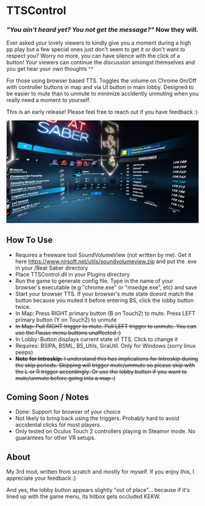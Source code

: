 # TTSControl

### _"You ain't heard yet? You not get the message?"_ Now they will.

Ever asked your lovely viewers to kindly give you a moment during a high pp play but a few special ones just don't seem to get it or don't want to respect you? Worry no more, you can have silence with the click of a button! Your viewers can continue the discussion amongst themselves and you get hear your own thoughts ^^

For those using browser based TTS. Toggles the volume on Chrome On/Off with controller buttons in map and via UI button in main lobby. Designed to be easier to mute than to unmute to minimize accidently unmuting when you really need a moment to yourself.

This is an early release! Please feel free to reach out if you have feedback :)

![screenshot](https://github.com/zeph-yr/TTSControl/blob/main/ttscontrol_menu_small.png)

## How To Use
- Requires a freeware tool SoundVolumeView (not written by me). Get it here https://www.nirsoft.net/utils/soundvolumeview.zip and put the .exe in your /Beat Saber directory
- Place TTSControl.dll in your Plugins directory
- Run the game to generate config file. Type in the name of your browser's executable (e.g "chrome.exe" or "msedge.exe", etc) and save
- Start your browser TTS. If your browser's mute state doesnt match the button because you muted it before entering BS, click the lobby button twice.
- In Map: Press RIGHT primary button (B on Touch2) to mute. Press LEFT primary button (Y on Touch2) to unmute
- ~~In Map: Pull RIGHT trigger to mute. Pull LEFT trigger to unmute. You can use the Pause menu buttons unaffected :)~~
- In Lobby: Button displays current state of TTS. Click to change it
- Requires: BSIPA, BSML, BS_Utils, SiraUtil. Only for Windows (sorry linux peeps)
- ~~**Note for Introskip:** I understand this has implications for Introskip during the skip periods. Skipping will trigger mute/ummute so please skip with the L or R trigger accordingly. Or use the lobby button if you want to mute/unmute before going into a map :)~~

## Coming Soon / Notes
- Done: Support for browser of your choice
- Not likely to bring back using the triggers. Probably hard to avoid accidental clicks for most players.
- Only tested on Oculus Touch 2 controllers playing in Steamvr mode. No guarantees for other VR setups.

## About
My 3rd mod, written from scratch and mostly for myself. If you enjoy this, I appreciate your feedback :)

And yes, the lobby button appears slightly "out of place"... because if it's lined up with the game menu, its hitbox gets occluded KEKW.
